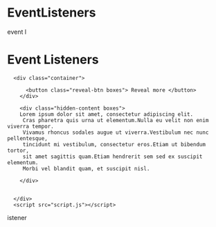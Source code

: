 # EventListeners
event l<!DOCTYPE html>
<html>
  <head>
    <title>Hello, World!</title>
    <link rel="stylesheet" href="styles.css" />
  </head>
  <body>
      <h1 id="main-heading"> Event Listeners </h1>
     
      <div class="container">
        
          <button class="reveal-btn boxes"> Reveal more </button>
        </div>
        
        <div class="hidden-content boxes"> 
        Lorem ipsum dolor sit amet, consectetur adipiscing elit.
         Cras pharetra quis urna ut elementum.Nulla eu velit non enim viverra tempor. 
         Vivamus rhoncus sodales augue ut viverra.Vestibulum nec nunc pellentesque,
         tincidunt mi vestibulum, consectetur eros.Etiam ut bibendum tortor, 
         sit amet sagittis quam.Etiam hendrerit sem sed ex suscipit elementum.
         Morbi vel blandit quam, et suscipit nisl. 
          
        </div>
        
      
      </div>
      <script src="script.js"></script>
  </body>  
</html>istener
